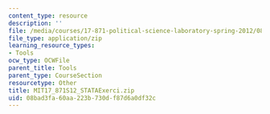 ```yaml
---
content_type: resource
description: ''
file: /media/courses/17-871-political-science-laboratory-spring-2012/08bad3fa60aa223b730df87d6a0df32c_MIT17_871S12_STATAExerci.zip
file_type: application/zip
learning_resource_types:
- Tools
ocw_type: OCWFile
parent_title: Tools
parent_type: CourseSection
resourcetype: Other
title: MIT17_871S12_STATAExerci.zip
uid: 08bad3fa-60aa-223b-730d-f87d6a0df32c
---
```

